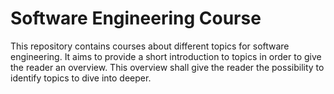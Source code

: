 # Software Engineering Course
This repository contains courses about different topics for software engineering. It aims to provide a short introduction to topics in order to give the reader an overview. This overview shall give the reader the possibility to identify topics to dive into deeper.
